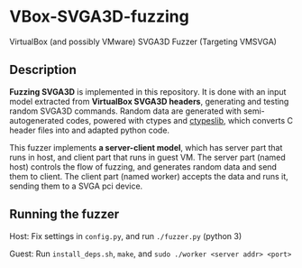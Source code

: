 # VBox-SVGA3D-fuzzing

VirtualBox (and possibly VMware) SVGA3D Fuzzer (Targeting VMSVGA)

## Description

**Fuzzing SVGA3D** is implemented in this repository. It is done with an input model extracted from **VirtualBox SVGA3D headers**, generating and testing random SVGA3D commands. Random data are generated with semi-autogenerated codes, powered with ctypes and [ctypeslib](https://github.com/trolldbois/ctypeslib), which converts C header files into and adapted python code.

This fuzzer implements **a server-client model**, which has server part that runs in host, and client part that runs in guest VM. The server part (named host) controls the flow of fuzzing, and generates random data and send them to client. The client part (named worker) accepts the data and runs it, sending them to a SVGA pci device.

## Running the fuzzer

Host: Fix settings in `config.py`, and run `./fuzzer.py` (python 3)

Guest: Run `install_deps.sh`, `make`, and `sudo ./worker <server addr> <port>`

